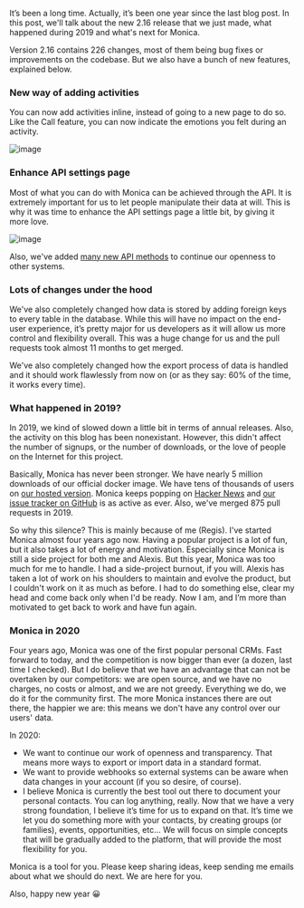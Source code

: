 It’s been a long time. Actually, it’s been one year since the last blog post. In this post, we'll talk about the new 2.16 release that we just made, what happened during 2019 and what's next for Monica.

Version 2.16 contains 226 changes, most of them being bug fixes or improvements on the codebase. But we also have a bunch of new features, explained below.

### New way of adding activities

You can now add activities inline, instead of going to a new page to do so. Like the Call feature, you can now indicate the emotions you felt during an activity.

![image](/img/posts/2019-12-31-inline-activities.png)

### Enhance API settings page

Most of what you can do with Monica can be achieved through the API. It is extremely important for us to let people manipulate their data at will. This is why it was time to enhance the API settings page a little bit, by giving it more love.

![image](/img/posts/2019-12-31-api.png)

Also, we've added [many new API methods](https://github.com/monicahq/monica/pull/3302) to continue our openness to other systems.

### Lots of changes under the hood

We've also completely changed how data is stored by adding foreign keys to every table in the database. While this will have no impact on the end-user experience, it’s pretty major for us developers as it will allow us more control and flexibility overall. This was a huge change for us and the pull requests took almost 11 months to get merged.

We've also completely changed how the export process of data is handled and it should work flawlessly from now on (or as they say: 60% of the time, it works every time).

### What happened in 2019?

In 2019, we kind of slowed down a little bit in terms of annual releases. Also, the activity on this blog has been nonexistant. However, this didn't affect the number of signups, or the number of downloads, or the love of people on the Internet for this project.

Basically, Monica has never been stronger. We have nearly 5 million downloads of our official docker image. We have tens of thousands of users on [our hosted version](https://app.monicahq.com). Monica keeps popping on [Hacker News](https://news.ycombinator.com/item?id=21850155) and [our issue tracker on GitHub](https://github.com/monicahq/monica/issues) is as active as ever. Also, we've merged 875 pull requests in 2019.

So why this silence? This is mainly because of me (Regis). I've started Monica almost four years ago now. Having a popular project is a lot of fun, but it also takes a lot of energy and motivation. Especially since Monica is still a side project for both me and Alexis. But this year, Monica was too much for me to handle. I had a side-project burnout, if you will. Alexis has taken a lot of work on his shoulders to maintain and evolve the product, but I couldn't work on it as much as before. I had to do something else, clear my head and come back only when I'd be ready. Now I am, and I’m more than motivated to get back to work and have fun again.

### Monica in 2020

Four years ago, Monica was one of the first popular personal CRMs. Fast forward to today, and the competition is now bigger than ever (a dozen, last time I checked). But I do believe that we have an advantage that can not be overtaken by our competitors: we are open source, and we have no charges, no costs or almost, and we are not greedy. Everything we do, we do it for the community first. The more Monica instances there are out there, the happier we are: this means we don't have any control over our users' data.

In 2020:
* We want to continue our work of openness and transparency. That means more ways to export or import data in a standard format.
* We want to provide webhooks so external systems can be aware when data changes in your account (if you so desire, of course).
* I believe Monica is currently the best tool out there to document your personal contacts. You can log anything, really. Now that we have a very strong foundation, I believe it’s time for us to expand on that. It’s time we let you do something more with your contacts, by creating groups (or families), events, opportunities, etc... We will focus on simple concepts that will be gradually added to the platform, that will provide the most flexibility for you.

 Monica is a tool for you. Please keep sharing ideas, keep sending me emails about what we should do next. We are here for you.

 Also, happy new year 😀
